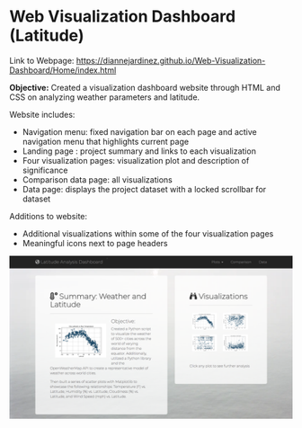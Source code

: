 # Web Visualization Dashboard (Latitude)

Link to Webpage: https://diannejardinez.github.io/Web-Visualization-Dashboard/Home/index.html

**Objective:**
Created a visualization dashboard website through HTML and CSS on analyzing weather parameters and latitude.

Website includes:
- Navigation menu: fixed navigation bar on each page and active navigation menu that highlights current page
- Landing page : project summary and links to each visualization
- Four visualization pages: visualization plot and description of significance
- Comparison data page: all visualizations 
- Data page: displays the project dataset with a locked scrollbar for dataset
 
Additions to website:
- Additional visualizations within some of the four visualization pages
- Meaningful icons next to page headers

![](https://github.com/diannejardinez/diannejardinez.github.io/blob/master/Web-Visualization-Dashboard/landing_page.png)



